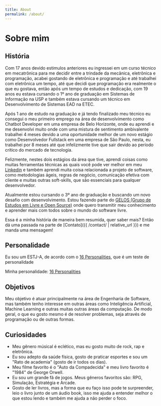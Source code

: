 ```yaml
---
title: About
permalink: /about/
---
```


# Sobre mim

## História

Com 17 anos devido estimulos anteriores eu ingressei em um curso técnico em mecatrônica para me decidir entre a trindade da mecânica, eletrônica e programação, acabei gostando de eletrônica e programação e até trabalhei com eletrônica um tempo, até que decidi que programação era realmente o que eu gostava, então após um tempo de estudos e dedicação, com 19 anos eu estava cursando o 1º ano de graduação em Sistemas de Informação na USP e também estava cursando um técnico em Desenvolvimento de Sistemas EAD na ETEC.

Após 1 ano de estudo na graduação e já tendo finalizado meu técnico eu consegui o meu primeiro emprego na área de desenvolvimento como Chatbot Developer em uma empresa de Belo Horizonte, onde eu aprendi e me desenvolvi muito onde com uma mistura de sentimento ambivalente trabalhei 4 meses devido a uma oportunidade melhor de um novo estágio como Desenvolvedor Fullstack em uma empresa de São Paulo, nesta, eu trabalhei por 8 meses até que infelizmente tive que sair devido ao período crítico do mercado de tecnologia.

Felizmente, nestes dois estágios da área que tive, aprendi coisas como muitas ferramentas técnicas as quais você pode ver melhor em meu [Linkedin](https://linkedin.com/in/ryan25) e também aprendi muita coisa relacionada a projeto de software, como metodologias ágeis, regras de negócio, comunicação efetiva com cliente e muitas outras soft-skills, que são essenciais para qualquer desenvolvedor.

Atualmente estou cursando o 3º ano de graduação e buscando um novo desafio com desenvolvimento. Estou fazendo parte do [GELOS (Grupo de Estudos em Livre e Open Source)](https://gelos.club/) onde quero transmitir meu conhecimento e aprender mais com todos sobre o mundo do software livre.

Essa é a minha história de maneira bem resumida, quer saber mais? Então dá uma passada na parte de [Contato]({{ /contact/ | relative_url }}) e me manda uma mensagem!

## Personalidade

Eu sou um ESTJ-A, de acordo com o [16 Personalities](https://www.16personalities.com/), que é um teste de personalidade

Minha personalidade: [16 Personalities](https://www.16personalities.com/profiles/53f2f089fea80)

## Objetivos

Meu objetivo é atuar principalmente na área de Engenharia de Software, mas também tenho interesse em outras áreas como Inteligência Artificial, Machine Learning e outras muitas outras áreas da computação. De modo geral, o que eu gosto mesmo é de resolver problemas, seja através de programação ou de outras formas.

## Curiosidades

- Meu gênero músical é eclético, mas eu gosto muito de rock, rap e eletrônica.
- Eu sou adepto da saúde física, gosto de praticar esportes e sou um "Rato de academia" (gosto de ir todos os dias).
- Meu filme favorito é o "Auto da Compadecida" e meu livro favorito é "1984" de George Orwell.
- Eu sou um grande fã de jogos. Meus gêneros favoritos são: RPG, Simulação, Estratégia e Arcade.
- Gosto de ler livros, mas a forma que eu faço isso pode te surpreender, leio o livro junto de um áudio book, isso me ajuda a entender melhor o que estou lendo e também me ajuda a não perder o foco.
